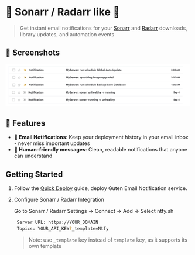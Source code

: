 # 🧩 Sonarr / Radarr like 🧩

> Get instant email notifications for your [Sonarr](https://github.com/Sonarr/Sonarr) and [Radarr](https://github.com/Radarr/Radarr) downloads, library updates, and automation events

## 🌠️ Screenshots

![Screenshot](./screenshot.png)

## 🌟 Features

- **📧 Email Notifications**: Keep your deployment history in your email inbox - never miss important updates
- **👥 Human-friendly messages**: Clean, readable notifications that anyone can understand

## Getting Started

1. Follow the [Quick Deploy](../../docs/Deployment.md) guide, deploy Guten Email Notification service.

2. Configure Sonarr / Radarr Integration

   Go to Sonarr / Radarr Settings -> Connect -> Add -> Select ntfy.sh

   ```sh
    Server URL: https://YOUR_DOMAIN
    Topics: YOUR_API_KEY?_template=Ntfy
   ```

   > Note: use `_template` key instead of `template` key, as it supports its own template
